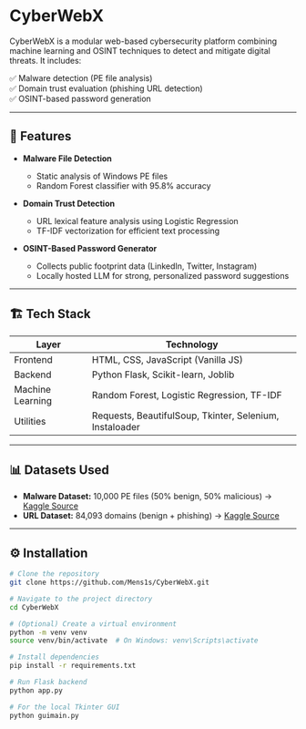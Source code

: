 # CyberWebX

CyberWebX is a modular web-based cybersecurity platform combining machine learning and OSINT techniques to detect and mitigate digital threats. It includes:

✅ Malware detection (PE file analysis)  
✅ Domain trust evaluation (phishing URL detection)  
✅ OSINT-based password generation

---

## 🚀 Features

- **Malware File Detection**
  - Static analysis of Windows PE files
  - Random Forest classifier with 95.8% accuracy

- **Domain Trust Detection**
  - URL lexical feature analysis using Logistic Regression
  - TF-IDF vectorization for efficient text processing

- **OSINT-Based Password Generator**
  - Collects public footprint data (LinkedIn, Twitter, Instagram)
  - Locally hosted LLM for strong, personalized password suggestions

---

## 🏗️ Tech Stack

| Layer       | Technology                                     |
|-------------|-----------------------------------------------|
| Frontend    | HTML, CSS, JavaScript (Vanilla JS)            |
| Backend     | Python Flask, Scikit-learn, Joblib            |
| Machine Learning | Random Forest, Logistic Regression, TF-IDF |
| Utilities   | Requests, BeautifulSoup, Tkinter, Selenium, Instaloader |

---

## 📊 Datasets Used

- **Malware Dataset:** 10,000 PE files (50% benign, 50% malicious) → [Kaggle Source](https://www.kaggle.com/datasets/dscclass/malware)
- **URL Dataset:** 84,093 domains (benign + phishing) → [Kaggle Source](https://www.kaggle.com/datasets/samahsadiq/benign-and-malicious-urls)

---

## ⚙️ Installation

```bash
# Clone the repository
git clone https://github.com/Mens1s/CyberWebX.git

# Navigate to the project directory
cd CyberWebX

# (Optional) Create a virtual environment
python -m venv venv
source venv/bin/activate  # On Windows: venv\Scripts\activate

# Install dependencies
pip install -r requirements.txt

# Run Flask backend
python app.py

# For the local Tkinter GUI
python guimain.py
